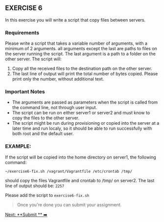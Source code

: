 ## EXERCISE 6

In this exercise you will write a script that copy files between servers.

### Requirements
Please write a script that takes a variable number of arguments, with a minimum of 2 arguments.
all arguments except the last are paths to files on the server running the script.
The last argument is a path to a folder on the other server.
The script will:
1. Copy all the received files to the destination path on the other server.
2. The last line of output will print the total number of bytes copied. Please print only the number, without additional text.

### Important Notes
- The arguments are passed as parameters when the script is called from the command line, not through user input.
- The script can be run on either server1 or server2 and must know to copy the files to the other server.
- The script might be run during provisioning or copied into the server at a later time and run localy, so it should be able to run successfully with both root and the default user. 

### EXAMPLE:
 If the script will be copied into the home directory on server1, the following command:
 ```
 ~/exercise6-fix.sh /vagrant/Vagrantfile /etc/crontab /tmp/
 ```
 should copy the files Vagrantfile and crontab to /tmp/ on server2. The last line of output should be:
 `2257`
 
Please add the script to `exercise6-fix.sh`

> Once you're done you can submit your assignment. 

[Next: **Submit ** ➡️](submit.md)